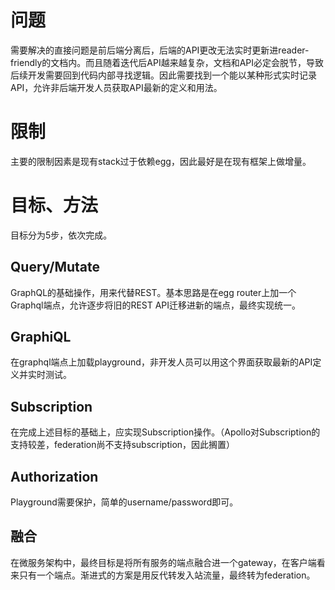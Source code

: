 # 问题

需要解决的直接问题是前后端分离后，后端的API更改无法实时更新进reader-friendly的文档内。而且随着迭代后API越来越复杂，文档和API必定会脱节，导致后续开发需要回到代码内部寻找逻辑。因此需要找到一个能以某种形式实时记录API，允许非后端开发人员获取API最新的定义和用法。

# 限制

主要的限制因素是现有stack过于依赖egg，因此最好是在现有框架上做增量。

# 目标、方法

目标分为5步，依次完成。

## Query/Mutate

GraphQL的基础操作，用来代替REST。基本思路是在egg router上加一个Graphql端点，允许逐步将旧的REST API迁移进新的端点，最终实现统一。

## GraphiQL

在graphql端点上加载playground，非开发人员可以用这个界面获取最新的API定义并实时测试。

## Subscription

在完成上述目标的基础上，应实现Subscription操作。（Apollo对Subscription的支持较差，federation尚不支持subscription，因此搁置）

## Authorization

Playground需要保护，简单的username/password即可。

## 融合

在微服务架构中，最终目标是将所有服务的端点融合进一个gateway，在客户端看来只有一个端点。渐进式的方案是用反代转发入站流量，最终转为federation。

[egg-graphql]: https://github.com/eggjs/egg-graphql

